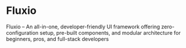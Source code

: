 # Fluxio
Fluxio – An all-in-one, developer-friendly UI framework offering zero-configuration setup, pre-built components, and modular architecture for beginners, pros, and full-stack developers

